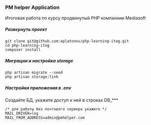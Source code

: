 ### PM helper Application
Итоговая работа по курсу продвинутый PHP компаниии Mediasoft

##### Развернуть проект
```
git clone git@github.com:aplatonov/php-learning-itog.git
cd php-learning-itog
composer install
```

##### Миграции и настройка storage
```
php artisan migrate --seed
php artisan storage:link
```

##### Настройки приложения в .env
Создайте БД, укажите доступ к ней в строках DB_***
```
/* для работы без почтового сервера укажите */
MAIL_DRIVER=log
MAIL_FROM_ADDRESS=admin@pmhelper.com
```
